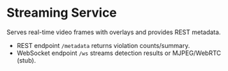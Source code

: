 # Streaming Service

Serves real-time video frames with overlays and provides REST metadata.

- REST endpoint `/metadata` returns violation counts/summary.
- WebSocket endpoint `/ws` streams detection results or MJPEG/WebRTC (stub).
